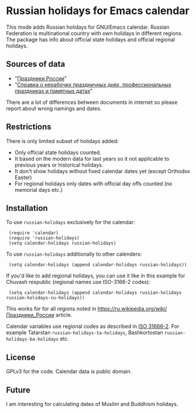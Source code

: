 # Russian holidays for Emacs calendar

This mode adds Russian holidays for GNU/Emacs calendar. Russian Federation is multinational country with own holidays in different regions. The package has info about official state holidays and official regional holidays.

## Sources of data

* "[Праздники России](https://ru.wikipedia.org/wiki/%D0%9F%D1%80%D0%B0%D0%B7%D0%B4%D0%BD%D0%B8%D0%BA%D0%B8_%D0%A0%D0%BE%D1%81%D1%81%D0%B8%D0%B8)"
* "[Справка о нерабочих праздничных днях, профессиональных праздниках и памятных датах](http://base.garant.ru/4029129/)"

There are a lot of differences between documents in internet so please
report about wrong namings and dates.

## Restrictions

There is only limited subset of holidays added:

* Only official state holidays counted.
* It based on the modern data for last years so it not applicable to
  previous years or historical holidays.
* It don't show holidays without fixed calendar dates yet (except Orthodox Easter)
* For regional holidays only dates with official day offs counted (no
  memorial days etc.)

## Installation

To use `russian-holidays` exclusively for the calendar:

```
 (require 'calendar)
 (require 'russian-holidays)
 (setq calendar-holidays russian-holidays)
```

To use `russian-holidays` additionally to other calenders:

```
 (setq calendar-holidays (append calendar-holidays russian-holidays))
```

If you'd like to add regional holidays, you can use it like in this
example for Chuvash respublic (regional names use ISO-3166-2 codes):

```
 (setq calendar-holidays (append calendar-holidays russian-holidays russian-holidays-cu-holidays))
```

This works for for all regions noted in
https://ru.wikipedia.org/wiki/Праздники_России article. 

Calendar variables use regional codes as described in
[ISO 31666-2](https://ru.wikipedia.org/wiki/ISO_3166-2:RU). For
example Tatarstan `russian-holidays-ta-holidays`, Bashkortostan
`russian-holidays-ba-holidays` etc.

## License

GPLv3 for the code. Calendar data is public domain.

## Future

I am interesting for calculating dates of Muslim and Buddhism holidays.
